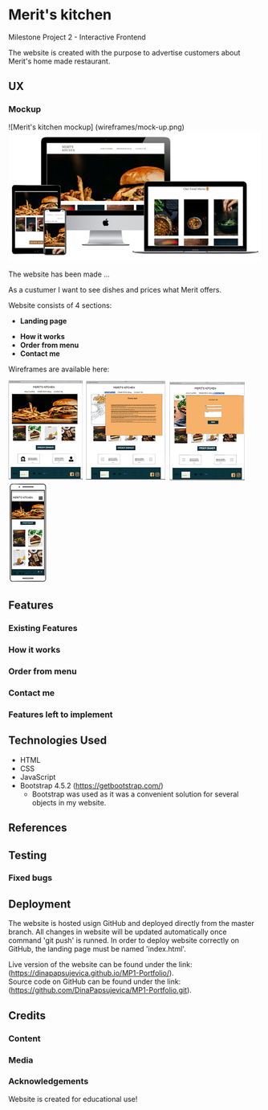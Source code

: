 # Merit's kitchen

Milestone Project 2 - Interactive Frontend

The website is created with the purpose to advertise customers about Merit's home made restaurant.

## UX

### Mockup

![Merit's kitchen mockup] (wireframes/mock-up.png)
![Merit's kitchen mockup](wireframes/mock-up.png)

The website has been made ...

As a custumer I want to see dishes and prices what Merit offers.

Website consists of 4 sections:

- **Landing page**

* **How it works**
* **Order from menu**
* **Contact me**

Wireframes are available here:

![How it works](wireframes/w-1.png)
![Order from menu](wireframes/w-2.png)
![Contact me](wireframes/w-4.png)
![Mobile](wireframes/w-5.png)

## Features

### Existing Features

### How it works

### Order from menu

### Contact me

### Features left to implement

## Technologies Used

- HTML
- CSS
- JavaScript
- Bootstrap 4.5.2 (https://getbootstrap.com/)
  - Bootstrap was used as it was a convenient solution for several objects in my website.

## References

## Testing

### Fixed bugs

## Deployment

The website is hosted usign GitHub and deployed directly from the master branch.
All changes in website will be updated automatically once command 'git push' is runned.
In order to deploy website correctly on GitHub, the landing page must be named 'index.html'.

Live version of the website can be found under the link: (https://dinapapsujevica.github.io/MP1-Portfolio/).  
Source code on GitHub can be found under the link: (https://github.com/DinaPapsujevica/MP1-Portfolio.git).

## Credits

### Content

### Media

### Acknowledgements

Website is created for educational use!
